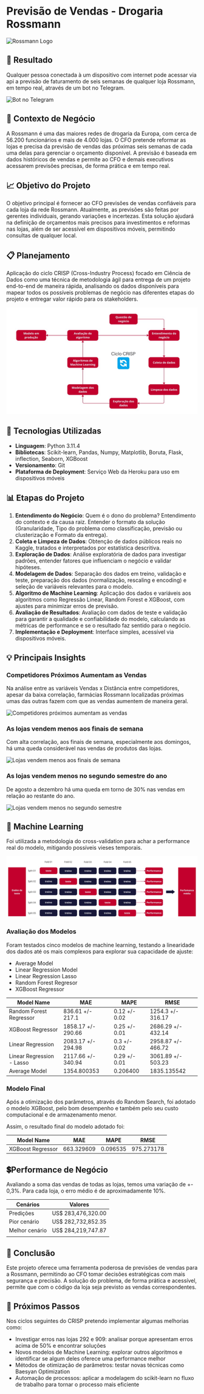 # Previsão de Vendas - Drogaria Rossmann

![Rossmann Logo](img/rossmann_store.jpg)

## 📲 Resultado

Qualquer pessoa conectada à um dispositivo com internet pode acessar via api a previsão de faturamento de seis semanas de qualquer loja Rossmann, em tempo real, através de um bot no Telegram.

![Bot no Telegram](img/bot_telegram.jpg)

## 💼 Contexto de Negócio

A Rossmann é uma das maiores redes de drogaria da Europa, com cerca de 56.200 funcionários e mais de 4.000 lojas. O CFO pretende reformar as lojas e precisa da previsão de vendas das próximas seis semanas de cada uma delas para gerenciar o orçamento disponível. A previsão é baseada em dados históricos de vendas e permite ao CFO e demais executivos acessarem previsões precisas, de forma prática e em tempo real.

## 📈 Objetivo do Projeto

O objetivo principal é fornecer ao CFO previsões de vendas confiáveis para cada loja da rede Rossmann. Atualmente, as previsões são feitas por gerentes individuais, gerando variações e incertezas. Esta solução ajudará na definição de orçamentos mais precisos para investimentos e reformas nas lojas, além de ser acessível em dispositivos móveis, permitindo consultas de qualquer local.

## 📋 Planejamento

Aplicação do ciclo CRISP (Cross-Industry Process) focado em Ciência de Dados como uma técnica de metodologia ágil para entrega de um projeto end-to-end de maneira rápida, analisando os dados disponíveis para mapear todos os possíveis problemas de negócio nas diferentes etapas do projeto e entregar valor rápido para os stakeholders.

![Ciclo CRISP](img/CRISP.jpg)

## 🚀 Tecnologias Utilizadas

- **Linguagem**: Python 3.11.4
- **Bibliotecas**: Scikit-learn, Pandas, Numpy, Matplotlib, Boruta, Flask, inflection, Seaborn, XGBoost
- **Versionamento**: Git
- **Plataforma de Deployment**: Serviço Web da Heroku para uso em dispositivos móveis

## 📊 Etapas do Projeto

1. **Entendimento do Negócio**: Quem é o dono do problema? Entendimento do contexto e da causa raiz. Entender o formato da solução (Granularidade, Tipo do problema como classificação, previsão ou clusterização e Formato da entrega).
2. **Coleta e Limpeza de Dados**: Obtenção de dados públicos reais no Kaggle, tratados e interpretados por estatística descritiva.
3. **Exploração de Dados**: Análise exploratória de dados para investigar padrões, entender fatores que influenciam o negócio e validar hipóteses.
4. **Modelagem de Dados**: Separação dos dados em treino, validação e teste, preparação dos dados (normalização, rescaling e encoding) e seleção de variáveis relevantes para o modelo.
5. **Algoritmo de Machine Learning**: Aplicação dos dados e variáveis aos algoritmos como Regressão Linear, Random Forest e XGBoost, com ajustes para minimizar erros de previsão.
6. **Avaliação de Resultados**: Avaliação com dados de teste e validação para garantir a qualidade e confiabilidade do modelo, calculando as métricas de performance e se o resultado faz sentido para o negócio.
7. **Implementação e Deployment**: Interface simples, acessível via dispositivos móveis.

## 💡 Principais Insights

### Competidores Próximos Aumentam as Vendas

Na análise entre as variáveis Vendas x Distância entre competidores, apesar da baixa correlação, farmácias Rossmann localizadas próximas umas das outras fazem com que as vendas aumentem de maneira geral.

![Competidores próximos aumentam as vendas](img/stores_with_closer_competitors_sell_more.jpg)

### As lojas vendem menos aos finais de semana

Com alta correlação, aos finais de semana, especialmente aos domingos, há uma queda considerável nas vendas de produtos das lojas.

![Lojas vendem menos aos finais de semana](img/stores_sell_less_on_weekends.jpg)

### As lojas vendem menos no segundo semestre do ano

De agosto a dezembro há uma queda em torno de 30% nas vendas em relação ao restante do ano.

![Lojas vendem menos no segundo semestre](img/sales_by_month.jpg)

## 🤖 Machine Learning

Foi utilizada a metodologia do cross-validation para achar a performance real do modelo, mitigando possíveis vieses temporais.

![Cross validation](img/cross_validation.jpg)

### Avaliação dos Modelos

Foram testados cinco modelos de machine learning, testando a linearidade dos dados até os mais complexos para explorar sua capacidade de ajuste:

- Average Model
- Linear Regression Model
- Linear Regression Lasso
- Random Forest Regresor
- XGBoost Regressor

| Model Name | MAE        | MAPE       | RMSE       |
|---|---|---|---|
| Random Forest Regressor | 836.61 +/- 217.1 | 0.12 +/- 0.02 | 1254.3 +/- 316.17 |
| XGBoost Regressor      | 1858.17 +/- 290.66	| 0.25 +/- 0.01	| 2686.29 +/- 432.14 |
| Linear Regression      | 2083.17 +/- 294.98	| 0.3 +/- 0.02	| 2958.87 +/- 466.72 |
| Linear Regression - Lasso | 2117.66 +/- 340.94 | 0.29 +/- 0.01 | 3061.89 +/- 503.23 |
| Average Model         | 1354.800353 | 0.206400   | 1835.135542 |

### Modelo Final

Após a otimização dos parâmetros, através do Random Search, foi adotado o modelo XGBoost, pelo bom desempenho e também pelo seu custo computacional e de armazenamento menor.

Assim, o resultado final do modelo adotado foi:

| Model Name | MAE        | MAPE       | RMSE       |
|---|---|---|---|
| XGBoost Regressor      | 663.329609 |	0.096535 | 975.273178 |

## 💲Performance de Negócio

Avaliando a soma das vendas de todas as lojas, temos uma variação de +- 0,3%. 
Para cada loja, o erro médio é de aproximadamente 10%.

| Cenários       | Valores               |
|---------------|-----------------------|
| Predições     | US$ 283,476,320.00     |
| Pior cenário | US$ 282,732,852.35     |
| Melhor cenário | US$ 284,219,747.87     |
|               |                       |


## 📌 Conclusão

Este projeto oferece uma ferramenta poderosa de previsões de vendas para a Rossmann, permitindo ao CFO tomar decisões estratégicas com mais segurança e precisão. 
A solução do problema, de forma prática e acessível, permite que com o código da loja seja previsto as vendas correspondentes.

## 🔎 Próximos Passos

Nos ciclos seguintes do CRISP pretendo implementar algumas melhorias como:

- Investigar erros nas lojas 292 e 909: analisar porque apresentam erros acima de 50% e encontrar soluções
- Novos modelos de Machine Learning: explorar outros algoritmos e identificar se algum deles oferece uma performance melhor
- Métodos de otimização de parâmetros: testar novas técnicas como Baesyan Optimization
- Automação de processos: aplicar a modelagem do scikit-learn no fluxo de trabalho para tornar o processo mais eficiente
